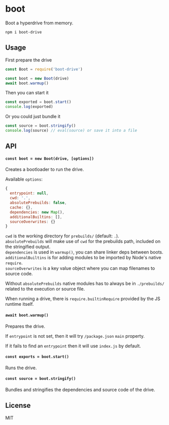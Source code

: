 # boot

Boot a hyperdrive from memory.

```
npm i boot-drive
```

## Usage
First prepare the drive
```js
const Boot = require('boot-drive')

const boot = new Boot(drive)
await boot.warmup()
```

Then you can start it
```js
const exported = boot.start()
console.log(exported)
```

Or you could just bundle it
```js
const source = boot.stringify()
console.log(source) // eval(source) or save it into a file
```

## API

#### `const boot = new Boot(drive, [options])`

Creates a bootloader to run the drive.

Available `options`:
```js
{
  entrypoint: null,
  cwd: '.',
  absolutePrebuilds: false,
  cache: {},
  dependencies: new Map(),
  additionalBuiltins: [],
  sourceOverwrites: {}
}
```

`cwd` is the working directory for `prebuilds/` (default: `.`).\
`absolutePrebuilds` will make use of `cwd` for the prebuilds path, included on the stringified output.\
`dependencies` is used in `warmup()`, you can share linker deps between boots.\
`additionalBuiltins` is for adding modules to be imported by Node's native `require`.\
`sourceOverwrites` is a key value object where you can map filenames to source code.

Without `absolutePrebuilds` native modules has to always be in `./prebuilds/` related to the execution or source file.

When running a drive, there is `require.builtinRequire` provided by the JS runtime itself.

#### `await boot.warmup()`

Prepares the drive.

If `entrypoint` is not set, then it will try `/package.json` `main` property.

If it fails to find an `entrypoint` then it will use `index.js` by default.

#### `const exports = boot.start()`

Runs the drive.

#### `const source = boot.stringify()`

Bundles and stringifies the dependencies and source code of the drive.

## License
MIT
